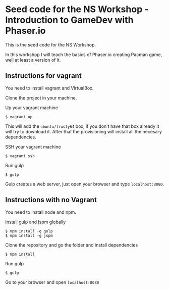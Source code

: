 # Seed code for the NS Workshop - Introduction to GameDev with Phaser.io

This is the seed code for the NS Workshop.

In this workshop I will teach the basics of Phaser.io creating Pacman game, well at least a version of it.

## Instructions for vagrant

You need to install vagrant and VirtualBox.

Clone the project in your machine.

Up your vagrant machine

```
$ vagrant up
```

This will add the `ubuntu/trusty64` box, if you don't have that box already it will try to download it. After that the provisioning will install all the necesary dependencies.

SSH your vagrant machine

```
$ vagrant ssh
```

Run gulp

```
$ gulp
```

Gulp creates a web server, just open your browser and type `localhost:8080`.

## Instructions with no Vagrant

You need to install node and npm.

Install gulp and jspm globally

```
$ npm install -g gulp
$ npm install -g jspm
```

Clone the repository and go the folder and install dependencies

```
$ npm install
```

Run gulp

```
$ gulp
```

Go to your browser and open `localhost:8080`
